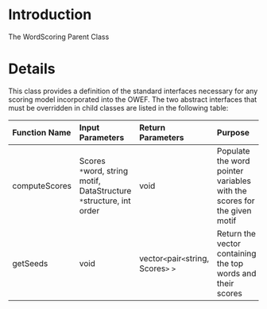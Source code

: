 # Introduction #

The WordScoring Parent Class


# Details #

This class provides a definition of the standard interfaces necessary for any scoring model incorporated into the OWEF. The two abstract interfaces that must be overridden in child classes are listed in the following table:

| **Function Name** | **Input Parameters** | **Return Parameters** | **Purpose** |
|:------------------|:---------------------|:----------------------|:------------|
| computeScores | Scores `*`word, string motif, DataStructure `*`structure, int order | void | Populate the word pointer variables with the scores for the given motif |
| getSeeds | void | vector`<`pair`<`string, Scores`>` `>` | Return the vector containing the top words and their scores |